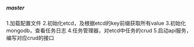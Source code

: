 ##### master
1.加载配置文件
2.初始化etcd，及根据etcd的key前缀获取所有value
3.初始化mongodb，查看任务日志
4.任务管理器，对etcd中任务的crud
5.启动api服务，编写对应crud的接口
